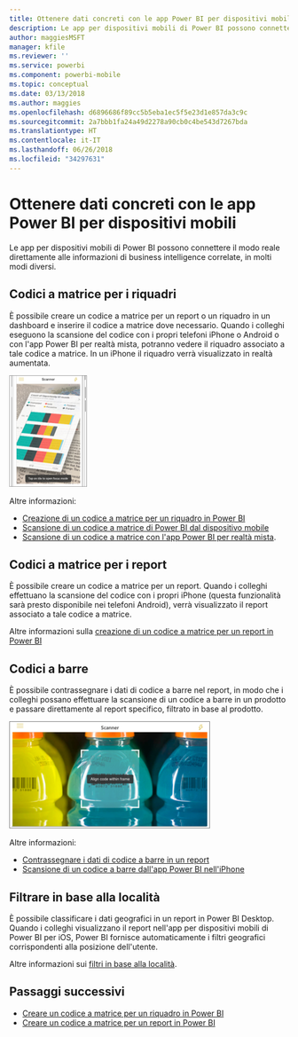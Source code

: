 ```yaml
---
title: Ottenere dati concreti con le app Power BI per dispositivi mobili
description: Le app per dispositivi mobili di Power BI possono connettere il modo reale direttamente alle informazioni di business intelligence correlate, senza che siano necessarie ricerche.
author: maggiesMSFT
manager: kfile
ms.reviewer: ''
ms.service: powerbi
ms.component: powerbi-mobile
ms.topic: conceptual
ms.date: 03/13/2018
ms.author: maggies
ms.openlocfilehash: d6896686f89cc5b5eba1ec5f5e23d1e857da3c9c
ms.sourcegitcommit: 2a7bbb1fa24a49d2278a90cb0c4be543d7267bda
ms.translationtype: HT
ms.contentlocale: it-IT
ms.lasthandoff: 06/26/2018
ms.locfileid: "34297631"
---
```

# <a name="get-data-from-the-real-world-with-the-power-bi-mobile-apps"></a>Ottenere dati concreti con le app Power BI per dispositivi mobili
Le app per dispositivi mobili di Power BI possono connettere il modo reale direttamente alle informazioni di business intelligence correlate, in molti modi diversi. 

## <a name="qr-codes-for-tiles"></a>Codici a matrice per i riquadri
È possibile creare un codice a matrice per un report o un riquadro in un dashboard e inserire il codice a matrice dove necessario. Quando i colleghi eseguono la scansione del codice con i propri telefoni iPhone o Android o con l'app Power BI per realtà mista, potranno vedere il riquadro associato a tale codice a matrice. In un iPhone il riquadro verrà visualizzato in realtà aumentata.

![Codice QR](media/mobile-apps-data-in-real-world-context/power-bi-ios-qr-ar-scanner-small.png)

Altre informazioni:

* [Creazione di un codice a matrice per un riquadro in Power BI](service-create-qr-code-for-tile.md)
* [Scansione di un codice a matrice di Power BI dal dispositivo mobile](mobile-apps-qr-code.md)
* [Scansione di un codice a matrice con l'app Power BI per realtà mista](mobile-mixed-reality-app.md#scan-a-report-qr-code-in-holographic-view).

## <a name="qr-codes-for-reports"></a>Codici a matrice per i report
È possibile creare un codice a matrice per un report.  Quando i colleghi effettuano la scansione del codice con i propri iPhone (questa funzionalità sarà presto disponibile nei telefoni Android), verrà visualizzato il report associato a tale codice a matrice. 

Altre informazioni sulla [creazione di un codice a matrice per un report in Power BI](service-create-qr-code-for-report.md)

## <a name="barcodes"></a>Codici a barre
È possibile contrassegnare i dati di codice a barre nel report, in modo che i colleghi possano effettuare la scansione di un codice a barre in un prodotto e passare direttamente al report specifico, filtrato in base al prodotto.

![Codice a barre](media/mobile-apps-data-in-real-world-context/power-bi-barcode-scanner.png)

Altre informazioni:

* [Contrassegnare i dati di codice a barre in un report](desktop-mobile-barcodes.md)
* [Scansione di un codice a barre dall'app Power BI nell'iPhone](mobile-apps-scan-barcode-iphone.md)

## <a name="filter-by-location"></a>Filtrare in base alla località
È possibile classificare i dati geografici in un report in Power BI Desktop. Quando i colleghi visualizzano il report nell'app per dispositivi mobili di Power BI per iOS, Power BI fornisce automaticamente i filtri geografici corrispondenti alla posizione dell'utente.

Altre informazioni sui [filtri in base alla località](mobile-apps-geographic-filtering.md).

## <a name="next-steps"></a>Passaggi successivi
* [Creare un codice a matrice per un riquadro in Power BI](service-create-qr-code-for-tile.md)
* [Creare un codice a matrice per un report in Power BI](service-create-qr-code-for-report.md)

